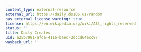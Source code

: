 ```yaml
---
content_type: external-resource
external_url: https://daily.ds106.us/random
has_external_license_warning: true
license: https://en.wikipedia.org/wiki/All_rights_reserved
status: ''
title: Daily Creates
uid: a25b7981-afda-4116-baec-2dccd64ecc87
wayback_url: ''
---
```

